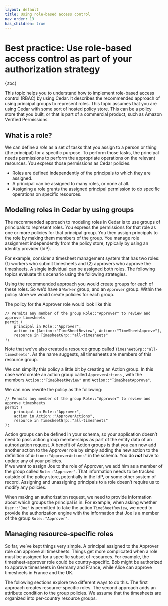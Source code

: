 ```yaml
---
layout: default
title: Using role-based access control
nav_order: 13
has_children: true
---
```


# Best practice: Use role-based access control as part of your authorization strategy

{:toc}

This topic helps you to understand how to implement role-based access control (RBAC) by using Cedar. It describes the recommended approach of using principal groups to represent roles. This topic assumes that you are using Cedar with some sort of hosted policy store. This can be a policy store that you built, or that is part of a commercial product, such as Amazon Verified Permissions.

## What is a role?

We can define a *role* as a set of tasks that you assign to a person or thing (the principal) for a specific purpose. To perform those tasks, the principal needs permissions to perform the appropriate operations on the relevant resources. You express those permissions as Cedar policies.

* Roles are defined independently of the principals to which they are assigned.
* A principal can be assigned to many roles, or none at all.
* Assigning a role grants the assigned principal permission to do specific operations on specific resources.

## Modeling roles in Cedar by using groups

The recommended approach to modeling roles in Cedar is to use groups of principals to represent roles. You express the permissions for that role as one or more policies for that principal group. You then assign principals to the role by making them members of the group. You manage role assignment independently from the policy store, typically by using an identity provider (IdP).

For example, consider a timesheet management system that has two roles: (1) workers who submit timesheets and (2) approvers who approve the timesheets. A single individual can be assigned both roles. The following topics evaluate this scenario using the following strategies.

Using the recommended approach you would create groups for each of these roles. So we’d have a `Worker` group, and an `Approver` group. Within the policy store we would create policies for each group.

The policy for the Approver role would look like this

```cedar
// Permits any member of the group Role::"Approver" to review and approve timesheets
permit (
    principal in Role::"Approver",
    action in [Action::"TimeSheetReview", Action::"TimeSheetApprove"],
    resource in TimesheetGrp::"all-timesheets"
);
```

Note that we’ve also created a resource group called  `TimesheetGrp::"all-timesheets"`.  As the name suggests, all timesheets are members of this resource group.

We can simplify this policy a little bit by creating an Action group. In this case we’d create an action group called `ApproverActions` , with the members `Action::"TimeSheetReview"`  and  `Action::"TimeSheetApprove"`.

We can now rewrite the policy as the following:

```cedar
// Permits any member of the group Role::"Approver" to review and approve timesheets
permit (
    principal in Role::"Approver",
    action in Action::"ApproverActions",
    resource in TimesheetGrp::"all-timesheets"
);
```

Action groups can be defined in your schema, so your application doesn’t need to pass action group memberships as part of the entity data of an authorization request. A benefit of Action groups is that you can now add another action to the Approver role by simply adding the new action to the definition of `Action::"ApproverActions"` in the schema. You do ***not*** have to update any of your policies.  
If we want to assign Joe to the role of Approver, we add him as a member of the group called `Role::"Approver"`.  That information needs to be tracked outside of the policy store, potentially in the IdP, or some other system of record. Assigning and unassigning principals to a role doesn’t require us to modify any policies.

When making an authorization request, we need to provide information about which groups the principal is in. For example, when asking whether `User::"Joe"` is permitted to take the action `TimeSheetReview`, we need to provide the authorization engine with the information that Joe is a member of the group `Role::"Approver"`.  

## Managing resource-specific roles

So far, we’ve kept things very simple. A principal assigned to the Approver role can approve all timesheets. Things get more complicated when a role must be assigned for a specific subset of resources. For example, the timesheet-approver role could be country-specific. Bob might be authorized to approve timesheets in Germany and France, while Alice can approve timesheets in France and the UK.  

The following sections explore two different ways to do this. The first approach creates resource-specific roles. The second approach adds an attribute condition to the group policies. We assume that the timesheets are organized into per-country resource groups.
